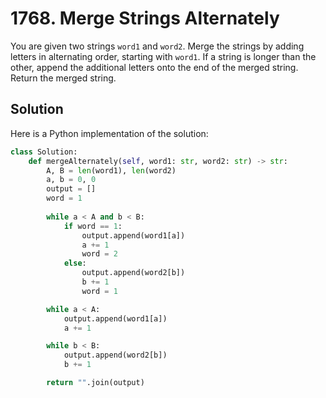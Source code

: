 # 1768. Merge Strings Alternately

You are given two strings `word1` and `word2`. Merge the strings by adding letters in alternating order, starting with `word1`. If a string is longer than the other, append the additional letters onto the end of the merged string. Return the merged string.

## Solution

Here is a Python implementation of the solution:

```python
class Solution:
    def mergeAlternately(self, word1: str, word2: str) -> str:
        A, B = len(word1), len(word2)
        a, b = 0, 0
        output = []
        word = 1
        
        while a < A and b < B:
            if word == 1:
                output.append(word1[a])
                a += 1
                word = 2
            else:
                output.append(word2[b])
                b += 1
                word = 1

        while a < A:
            output.append(word1[a])
            a += 1

        while b < B:
            output.append(word2[b])
            b += 1

        return "".join(output)